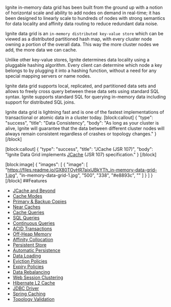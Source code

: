 Ignite in-memory data grid has been built from the ground up with a notion of horizontal scale and ability to add nodes on demand in real-time; it has been designed to linearly scale to hundreds of nodes with strong semantics for data locality and affinity data routing to reduce redundant data noise.

Ignite data grid is an `in-memory distributed key-value store` which can be viewed as a distributed partitioned hash map, with every cluster node owning a portion of the overall data. This way the more cluster nodes we add, the more data we can cache.

Unlike other key-value stores, Ignite determines data locality using a pluggable hashing algorithm. Every client can determine which node a key belongs to by plugging it into a hashing function, without a need for any special mapping servers or name nodes.

Ignite data grid supports local, replicated, and partitioned data sets and allows to freely cross query between these data sets using standard SQL syntax. Ignite supports standard SQL for querying in-memory data including support for distributed SQL joins. 

Ignite data grid is lightning fast and is one of the fastest implementations of transactional or atomic data in a  cluster today.
[block:callout]
{
  "type": "success",
  "title": "Data Consistency",
  "body": "As long as your cluster is alive, Ignite will guarantee that the data between different cluster nodes will always remain consistent regardless of crashes or topology changes."
}
[/block]

[block:callout]
{
  "type": "success",
  "title": "JCache (JSR 107)",
  "body": "Ignite Data Grid implements [JCache](doc:jcache) (JSR 107) specification."
}
[/block]

[block:image]
{
  "images": [
    {
      "image": [
        "https://files.readme.io/GX80TOyHR7aixlJBkYTh_in-memory-data-grid-1.jpg",
        "in-memory-data-grid-1.jpg",
        "500",
        "338",
        "#e8893c",
        ""
      ]
    }
  ]
}
[/block]
##Features
* [JCache and Beyond](doc:jcache) 
* [Cache Modes](doc:cache-modes) 
* [Primary & Backup Copies](doc:primary-and-backup-copies) 
* [Near Caches](doc:near-caches) 
* [Cache Queries](doc:cache-queries) 
* [SQL Queries](doc:sql-queries) 
* [Continuous Queries](doc:continuous-queries) 
* [ ACID Transactions](doc:transactions) 
* [Off-Heap Memory](doc:off-heap-memory) 
* [Affinity Collocation](doc:affinity-collocation) 
* [Persistent Store](doc:persistent-store) 
* [Automatic Persistence](doc:automatic-persistence) 
* [Data Loading](doc:data-loading) 
* [Eviction Policies](doc:evictions) 
* [Expiry Policies](doc:expiry-policies) 
* [Data Rebalancing](doc:rebalancing) 
* [Web Session Clustering](doc:web-session-clustering) 
* [Hibernate L2 Cache](doc:hibernate-l2-cache) 
* [JDBC Driver](doc:jdbc-driver) 
* [Spring Caching](doc:spring-caching) 
* [Topology Validation](doc:topology-validation)